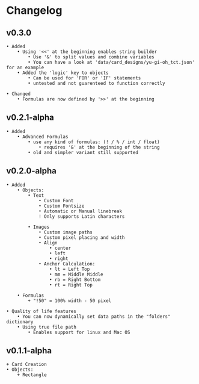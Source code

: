 # Changelog

## v0.3.0
    • Added
        • Using '<<' at the beginning enables string builder
            • Use '&' to split values and combine variables
            • You can have a look at 'data/card_designs/yu-gi-oh_tct.json' for an example
        • Added the 'logic' key to objects
            • Can be used for 'FOR' or 'IF' statements
            • untested and not guarenteed to function correctly
            
    • Changed
        • Formulas are now defined by '>>' at the beginning

## v0.2.1-alpha
    • Added
        • Advanced Formulas
            • use any kind of formulas: (! / % / int / float)
                • requires '&' at the beginning of the string
            • old and simpler variant still supported

## v0.2.0-alpha
    • Added
        • Objects:
            • Text
                • Custom Font
                • Custom Fontsize
                • Automatic or Manual linebreak
                ! Only supports Latin characters

            • Images
                • Custom image paths
                • Custom pixel placing and width
                • Align
                    • center
                    • left
                    • right
                • Anchor Calculation:
                    • lt = Left Top
                    • mm = Middle Middle
                    • rb = Right Bottom
                    • rt = Right Top
            
        • Formulas
            + "!50" = 100% width - 50 pixel

    • Quality of life features
        • You can now dynamically set data paths in the "folders" dictionary
        • Using true file path
            • Enables support for linux and Mac OS

## v0.1.1-alpha
    + Card Creation
    • Objects:
        + Rectangle
